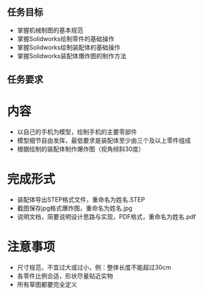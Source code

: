 ## 任务目标
 - 掌握机械制图的基本规范
 - 掌握Solidworks绘制零件的基础操作
 - 掌握Solidworks绘制装配体的基础操作
 - 掌握Solidworks装配体爆炸图的制作方法
## 任务要求
# 内容
 - 以自己的手机为模型，绘制手机的主要零部件
 - 模型细节自由发挥，最低要求是装配体至少由三个及以上零件组成
 - 根据绘制的装配体制作爆炸图（视角倾斜30度）
# 完成形式
 - 装配体导出STEP格式文件，重命名为姓名.STEP
 - 截图保存jpg格式爆炸图，重命名为姓名.jpg
 - 说明文档，简要说明设计思路与实现，PDF格式，重命名为姓名.pdf
# 注意事项
 - 尺寸规范，不宜过大或过小，例：整体长度不能超过30cm
 - 各零件比例合适，形状尽量贴近实物
 - 所有草图都要完全定义